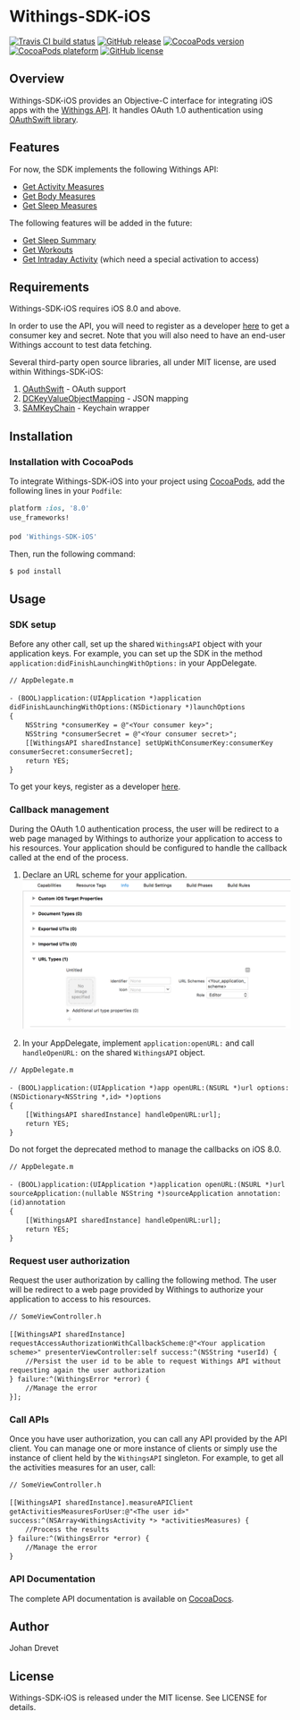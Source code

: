 # Withings-SDK-iOS

[![Travis CI build status](https://img.shields.io/travis/jdrevet/Withings-SDK-iOS.svg)](https://travis-ci.org/jdrevet/Withings-SDK-iOS)
[![GitHub release](https://img.shields.io/github/release/jdrevet/Withings-SDK-iOS.svg)](https://github.com/jdrevet/Withings-SDK-iOS/releases/latest)
[![CocoaPods version](https://img.shields.io/cocoapods/v/Withings-SDK-iOS.svg)](https://cocoapods.org/pods/Withings-SDK-iOS)
[![CocoaPods plateform](https://img.shields.io/cocoapods/p/Withings-SDK-iOS.svg)](https://cocoapods.org/pods/Withings-SDK-iOS)
[![GitHub license](https://img.shields.io/github/license/jdrevet/Withings-SDK-iOS.svg)](https://raw.githubusercontent.com/jdrevet/Withings-SDK-iOS/master/LICENSE)


## Overview

Withings-SDK-iOS provides an Objective-C interface for integrating iOS apps with the [Withings API](http://oauth.withings.com/api). It handles OAuth 1.0 authentication using [OAuthSwift library](https://github.com/OAuthSwift/OAuthSwift).


## Features

For now, the SDK implements the following Withings API:
- [Get Activity Measures](http://oauth.withings.com/api/doc#api-Measure-get_activity)
- [Get Body Measures](http://oauth.withings.com/api/doc#api-Measure-get_measure)
- [Get Sleep Measures](http://oauth.withings.com/api/doc#api-Measure-get_sleep)

The following features will be added in the future:
- [Get Sleep Summary](http://oauth.withings.com/api/doc#api-Measure-get_sleep_summary)
- [Get Workouts](http://oauth.withings.com/api/doc#api-Measure-get_workouts)
- [Get Intraday Activity](http://oauth.withings.com/api/doc#api-Measure-get_intraday_measure) (which need a special activation to access)


## Requirements

Withings-SDK-iOS requires iOS 8.0 and above.


In order to use the API, you will need to register as a developer [here](https://oauth.withings.com/partner/add) to get a consumer key and secret. Note that you will also need to have an end-user Withings account to test data fetching.


Several third-party open source libraries, all under MIT license, are used within Withings-SDK-iOS:

1. [OAuthSwift](https://github.com/OAuthSwift/OAuthSwift) - OAuth support
2. [DCKeyValueObjectMapping](https://github.com/dchohfi/KeyValueObjectMapping) - JSON mapping
3. [SAMKeyChain](https://github.com/soffes/SAMKeychain) - Keychain wrapper


## Installation

### Installation with CocoaPods

To integrate Withings-SDK-iOS into your project using [CocoaPods](https://cocoapods.org/), add the following lines in your `Podfile`:

```ruby
platform :ios, '8.0'
use_frameworks!

pod 'Withings-SDK-iOS'
```

Then, run the following command:

```bash
$ pod install
```


## Usage

### SDK setup

Before any other call, set up the shared `WithingsAPI` object with your application keys. For example, you can set up the SDK in the method `application:didFinishLaunchingWithOptions:` in your AppDelegate.
```obj-c
// AppDelegate.m

- (BOOL)application:(UIApplication *)application didFinishLaunchingWithOptions:(NSDictionary *)launchOptions
{
    NSString *consumerKey = @"<Your consumer key>";
    NSString *consumerSecret = @"<Your consumer secret>";
    [[WithingsAPI sharedInstance] setUpWithConsumerKey:consumerKey consumerSecret:consumerSecret];
    return YES;
}
```
To get your keys, register as a developer [here](https://oauth.withings.com/partner/add).

### Callback management

During the OAuth 1.0 authentication process, the user will be redirect to a web page managed by Withings to authorize your application to access to his resources. Your application should be configured to handle the callback called at the end of the process.

1. Declare an URL scheme for your application.
![Image](Assets/URL_Scheme.png "Image")

2. In your AppDelegate, implement `application:openURL:` and call `handleOpenURL:` on the shared `WithingsAPI` object.
```obj-c
// AppDelegate.m

- (BOOL)application:(UIApplication *)app openURL:(NSURL *)url options:(NSDictionary<NSString *,id> *)options
{
    [[WithingsAPI sharedInstance] handleOpenURL:url];
    return YES;
}
```
Do not forget the deprecated method to manage the callbacks on iOS 8.0.
```obj-c
// AppDelegate.m

- (BOOL)application:(UIApplication *)application openURL:(NSURL *)url sourceApplication:(nullable NSString *)sourceApplication annotation:(id)annotation
{
    [[WithingsAPI sharedInstance] handleOpenURL:url];
    return YES;
}
```

### Request user authorization

Request the user authorization by calling the following method. The user will be redirect to a web page provided by Withings to authorize your application to access to his resources.
```obj-c
// SomeViewController.h

[[WithingsAPI sharedInstance] requestAccessAuthorizationWithCallbackScheme:@"<Your application scheme>" presenterViewController:self success:^(NSString *userId) {
	//Persist the user id to be able to request Withings API without requesting again the user authorization
} failure:^(WithingsError *error) {
    //Manage the error
}];
```

### Call APIs

Once you have user authorization, you can call any API provided by the API client. You can manage one or more instance of clients or simply use the instance of client held by the `WithingsAPI` singleton.
For example, to get all the activities measures for an user, call:
```obj-c
// SomeViewController.h

[[WithingsAPI sharedInstance].measureAPIClient getActivitiesMeasuresForUser:@"<The user id>" success:^(NSArray<WithingsActivity *> *activitiesMeasures) {
    //Process the results
} failure:^(WithingsError *error) {
    //Manage the error
}
```

### API Documentation

The complete API documentation is available on [CocoaDocs](http://cocoadocs.org/docsets/Withings-SDK-iOS).


## Author

Johan Drevet


## License

Withings-SDK-iOS is released under the MIT license. See LICENSE for details.

